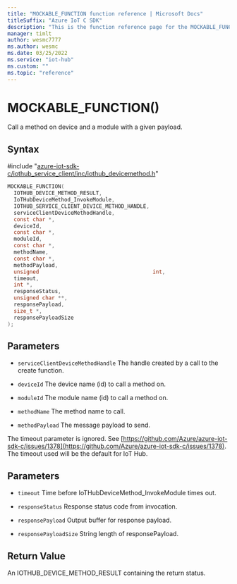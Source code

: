 ```yaml
---                             
title: "MOCKABLE_FUNCTION function reference | Microsoft Docs" 
titleSuffix: "Azure IoT C SDK"            
description: "This is the function reference page for the MOCKABLE_FUNCTION() function in the Azure IoT C SDK. This SDK is used with Azure IoT Hub and Azure IoT Hub Device Provisioning Service"            
manager: timlt                 
author: wesmc7777              
ms.author: wesmc               
ms.date: 03/25/2022                    
ms.service: "iot-hub"             
ms.custom: ""                
ms.topic: "reference"        
---                            
```


# MOCKABLE_FUNCTION()

Call a method on device and a module with a given payload.

## Syntax

\#include "[azure-iot-sdk-c/iothub_service_client/inc/iothub_devicemethod.h](../iothub-devicemethod-h.md)"  
```C
MOCKABLE_FUNCTION(
  IOTHUB_DEVICE_METHOD_RESULT,
  IoTHubDeviceMethod_InvokeModule,
  IOTHUB_SERVICE_CLIENT_DEVICE_METHOD_HANDLE,
  serviceClientDeviceMethodHandle,
  const char *,
  deviceId,
  const char *,
  moduleId,
  const char *,
  methodName,
  const char *,
  methodPayload,
  unsigned                                    int,
  timeout,
  int *,
  responseStatus,
  unsigned char **,
  responsePayload,
  size_t *,
  responsePayloadSize
);
```

## Parameters
* `serviceClientDeviceMethodHandle` The handle created by a call to the create function. 

* `deviceId` The device name (id) to call a method on. 

* `moduleId` The module name (id) to call a method on. 

* `methodName` The method name to call. 

* `methodPayload` The message payload to send.

The timeout parameter is ignored. See [https://github.com/Azure/azure-iot-sdk-c/issues/1378](https://github.com/Azure/azure-iot-sdk-c/issues/1378). The timeout used will be the default for IoT Hub.

## Parameters
* `timeout` Time before IoTHubDeviceMethod_InvokeModule times out. 

* `responseStatus` Response status code from invocation. 

* `responsePayload` Output buffer for response payload. 

* `responsePayloadSize` String length of responsePayload.

## Return Value
An IOTHUB_DEVICE_METHOD_RESULT containing the return status.


